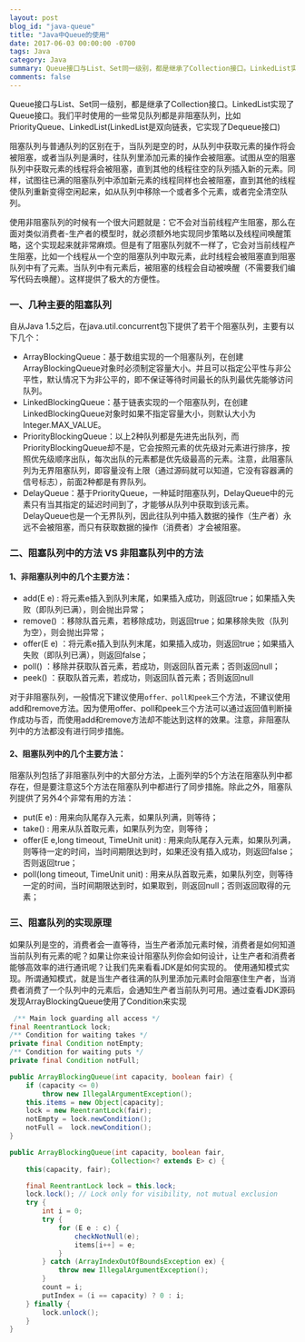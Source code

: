 ```yaml
---
layout: post
blog_id: "java-queue"
title: "Java中Queue的使用"
date: 2017-06-03 00:00:00 -0700
tags: Java
category: Java
summary: Queue接口与List、Set同一级别，都是继承了Collection接口。LinkedList实现了Queue接口。
comments: false
---
```


Queue接口与List、Set同一级别，都是继承了Collection接口。LinkedList实现了Queue接口。我们平时使用的一些常见队列都是非阻塞队列，比如PriorityQueue、LinkedList(LinkedList是双向链表，它实现了Dequeue接口)

阻塞队列与普通队列的区别在于，当队列是空的时，从队列中获取元素的操作将会被阻塞，或者当队列是满时，往队列里添加元素的操作会被阻塞。试图从空的阻塞队列中获取元素的线程将会被阻塞，直到其他的线程往空的队列插入新的元素。同样，试图往已满的阻塞队列中添加新元素的线程同样也会被阻塞，直到其他的线程使队列重新变得空闲起来，如从队列中移除一个或者多个元素，或者完全清空队列。

使用非阻塞队列的时候有一个很大问题就是：它不会对当前线程产生阻塞，那么在面对类似消费者-生产者的模型时，就必须额外地实现同步策略以及线程间唤醒策略，这个实现起来就非常麻烦。但是有了阻塞队列就不一样了，它会对当前线程产生阻塞，比如一个线程从一个空的阻塞队列中取元素，此时线程会被阻塞直到阻塞队列中有了元素。当队列中有元素后，被阻塞的线程会自动被唤醒（不需要我们编写代码去唤醒）。这样提供了极大的方便性。

### 一、几种主要的阻塞队列

自从Java 1.5之后，在java.util.concurrent包下提供了若干个阻塞队列，主要有以下几个：

+ ArrayBlockingQueue：基于数组实现的一个阻塞队列，在创建ArrayBlockingQueue对象时必须制定容量大小。并且可以指定公平性与非公平性，默认情况下为非公平的，即不保证等待时间最长的队列最优先能够访问队列。
+ LinkedBlockingQueue：基于链表实现的一个阻塞队列，在创建LinkedBlockingQueue对象时如果不指定容量大小，则默认大小为Integer.MAX_VALUE。
+ PriorityBlockingQueue：以上2种队列都是先进先出队列，而PriorityBlockingQueue却不是，它会按照元素的优先级对元素进行排序，按照优先级顺序出队，每次出队的元素都是优先级最高的元素。注意，此阻塞队列为无界阻塞队列，即容量没有上限（通过源码就可以知道，它没有容器满的信号标志），前面2种都是有界队列。
+ DelayQueue：基于PriorityQueue，一种延时阻塞队列，DelayQueue中的元素只有当其指定的延迟时间到了，才能够从队列中获取到该元素。DelayQueue也是一个无界队列，因此往队列中插入数据的操作（生产者）永远不会被阻塞，而只有获取数据的操作（消费者）才会被阻塞。

### 二、阻塞队列中的方法 VS 非阻塞队列中的方法

#### 1、非阻塞队列中的几个主要方法：

+ add(E e) : 将元素e插入到队列末尾，如果插入成功，则返回true；如果插入失败（即队列已满），则会抛出异常；
+ remove() ：移除队首元素，若移除成功，则返回true；如果移除失败（队列为空），则会抛出异常；
+ offer(E e) ：将元素e插入到队列末尾，如果插入成功，则返回true；如果插入失败（即队列已满），则返回false；
+ poll() ：移除并获取队首元素，若成功，则返回队首元素；否则返回null；
+ peek() ：获取队首元素，若成功，则返回队首元素；否则返回null
 
对于非阻塞队列，一般情况下建议使用`offer、poll和peek`三个方法，不建议使用add和remove方法。因为使用offer、poll和peek三个方法可以通过返回值判断操作成功与否，而使用add和remove方法却不能达到这样的效果。注意，非阻塞队列中的方法都没有进行同步措施。

#### 2、阻塞队列中的几个主要方法：

阻塞队列包括了非阻塞队列中的大部分方法，上面列举的5个方法在阻塞队列中都存在，但是要注意这5个方法在阻塞队列中都进行了同步措施。除此之外，阻塞队列提供了另外4个非常有用的方法：

+ put(E e) : 用来向队尾存入元素，如果队列满，则等待；
+ take() : 用来从队首取元素，如果队列为空，则等待；
+ offer(E e,long timeout, TimeUnit unit) : 用来向队尾存入元素，如果队列满，则等待一定的时间，当时间期限达到时，如果还没有插入成功，则返回false；否则返回true；
+ poll(long timeout, TimeUnit unit) : 用来从队首取元素，如果队列空，则等待一定的时间，当时间期限达到时，如果取到，则返回null；否则返回取得的元素；

### 三、阻塞队列的实现原理

如果队列是空的，消费者会一直等待，当生产者添加元素时候，消费者是如何知道当前队列有元素的呢？如果让你来设计阻塞队列你会如何设计，让生产者和消费者能够高效率的进行通讯呢？让我们先来看看JDK是如何实现的。
使用通知模式实现。所谓通知模式，就是当生产者往满的队列里添加元素时会阻塞住生产者，当消费者消费了一个队列中的元素后，会通知生产者当前队列可用。通过查看JDK源码发现ArrayBlockingQueue使用了Condition来实现

```java
 /** Main lock guarding all access */
final ReentrantLock lock;
/** Condition for waiting takes */
private final Condition notEmpty;
/** Condition for waiting puts */
private final Condition notFull;

public ArrayBlockingQueue(int capacity, boolean fair) {
	if (capacity <= 0)
		throw new IllegalArgumentException();
	this.items = new Object[capacity];
	lock = new ReentrantLock(fair);
	notEmpty = lock.newCondition();
	notFull =  lock.newCondition();
}

public ArrayBlockingQueue(int capacity, boolean fair,
			             Collection<? extends E> c) {
	this(capacity, fair);

	final ReentrantLock lock = this.lock;
	lock.lock(); // Lock only for visibility, not mutual exclusion
	try {
		int i = 0;
		try {
			for (E e : c) {
				checkNotNull(e);
				items[i++] = e;
			}
		} catch (ArrayIndexOutOfBoundsException ex) {
			throw new IllegalArgumentException();
		}
		count = i;
		putIndex = (i == capacity) ? 0 : i;
	} finally {
		lock.unlock();
	}
}
```